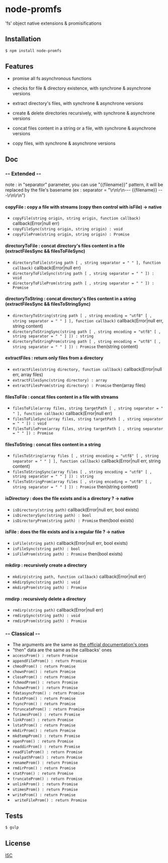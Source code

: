 # node-promfs
'fs' object native extensions & promisifications

## Installation

```bash
$ npm install node-promfs
```

## Features

  * promise all fs asynchronous functions

  * checks for file & directory existence, with synchrone & asynchrone versions
  * extract directory's files, with synchrone & asynchrone versions
  * create & delete directories recursively, with synchrone & asynchrone versions
  * concat files content in a string or a file, with synchrone & asynchrone versions
  * copy files, with synchrone & asynchrone versions

## Doc

### -- Extended --

note : in "separator" parameter, you can use "{{filename}}" pattern, it will be replaced by the file's basename
(ex : separator = "\r\n\r\n--- {{filename}} ---\r\n\r\n")

  #### copyFile : copy a file with streams (copy then control with isFile) -> native
   * ``` copyFile(string origin, string origin, function callback) ``` callback(Error|null err)
   * ``` copyFileSync(string origin, string origin) : void ```
   * ``` copyFileProm(string origin, string origin) : Promise ```

  #### directoryToFile : concat directory's files content in a file (extractFilesSync && filesToFileSync)
   * ``` directoryToFile(string path [ , string separator = " " ], function callback) ``` callback(Error|null err)
   * ``` directoryToFileSync(string path [ , string separator = " " ]) : void ```
   * ``` directoryToFileProm(string path [ , string separator = " " ]) : Promise ```

  #### directoryToString : concat directory's files content in a string (extractFilesSync && filesToStringSync)
   * ``` directoryToString(string path [ , string encoding = "utf8" [ , string separator = " " ] ], function callback) ``` callback(Error|null err, string content)
   * ``` directoryToStringSync(string path [ , string encoding = "utf8" [ , string separator = " " ] ]) : string ```
   * ``` directoryToStringProm(string path [ , string encoding = "utf8" [ , string separator = " " ] ]) : Promise ``` then(string content)

  #### extractFiles : return only files from a directory
   * ``` extractFiles(string directory, function callback) ``` callback(Error|null err, array files)
   * ``` extractFilesSync(string directory) : array ```
   * ``` extractFilesProm(string directory) : Promise ``` then(array files)

  #### filesToFile : concat files content in a file with streams
   * ``` filesToFile(array files, string targetPath [ , string separator = " " ], function callback) ``` callback(Error|null err)
   * ``` filesToFileSync(array files, string targetPath [ , string separator = " " ]) : void ```
   * ``` filesToFileProm(array files, string targetPath [ , string separator = " " ]) : Promise ```

  #### filesToString : concat files content in a string
   * ``` filesToString(array files [ , string encoding = "utf8" [ , string separator = " " ] ], function callback) ``` callback(Error|null err, string content)
   * ``` filesToStringSync(array files [ , string encoding = "utf8" [ , string separator = " " ] ]) : string ```
   * ``` filesToStringProm(array files [ , string encoding = "utf8" [ , string separator = " " ] ]) : Promise ``` then(string content)

  #### isDirectory : does the file exists and is a directory ? -> native
   * ``` isDirectory(string path) ``` callback(Error|null err, bool exists)
   * ``` isDirectorySync(string path) : bool ```
   * ``` isDirectoryProm(string path) : Promise ``` then(bool exists)

  #### isFile : does the file exists and is a regular file ? -> native
   * ``` isFile(string path) ``` callback(Error|null err, bool exists)
   * ``` isFileSync(string path) : bool ```
   * ``` isFileProm(string path) : Promise ``` then(bool exists)

  #### mkdirp : recursively create a directory
   * ``` mkdirp(string path, function callback) ``` callback(Error|null err)
   * ``` mkdirpSync(string path) : void ```
   * ``` mkdirpProm(string path) : Promise ```

  #### rmdirp : recursively delete a directory
   * ``` rmdirp(string path) ``` callback(Error|null err)
   * ``` rmdirpSync(string path) : void ```
   * ``` rmdirpProm(string path) : Promise ```

### -- Classical --

  * The arguments are the same as [the official documentation's ones](https://nodejs.org/api/fs.html)
  * "then" data are the same as the callbacks' ones
  * ``` accessProm() : return Promise ```
  * ``` appendFileProm() : return Promise ```
  * ``` chmodProm() : return Promise ```
  * ``` chownProm() : return Promise ```
  * ``` closeProm() : return Promise ```
  * ``` fchmodProm() : return Promise ```
  * ``` fchownProm() : return Promise ```
  * ``` fdatasyncProm() : return Promise ```
  * ``` fstatProm() : return Promise ```
  * ``` fsyncProm() : return Promise ```
  * ``` ftruncateProm() : return Promise ```
  * ``` futimesProm() : return Promise ```
  * ``` linkProm() : return Promise ```
  * ``` lstatProm() : return Promise ```
  * ``` mkdirProm() : return Promise ```
  * ``` mkdtempProm() : return Promise ```
  * ``` openProm() : return Promise ```
  * ``` readdirProm() : return Promise ```
  * ``` readFileProm() : return Promise ```
  * ``` realpathProm() : return Promise ```
  * ``` renameProm() : return Promise ```
  * ``` rmdirProm() : return Promise ```
  * ``` statProm() : return Promise ```
  * ``` truncateProm() : return Promise ```
  * ``` unlinkProm() : return Promise ```
  * ``` utimesProm() : return Promise ```
  * ``` writeProm() : return Promise ```
  * ``` writeFileProm() : return Promise```

## Tests

```bash
$ gulp
```

## License

  [ISC](LICENSE)

